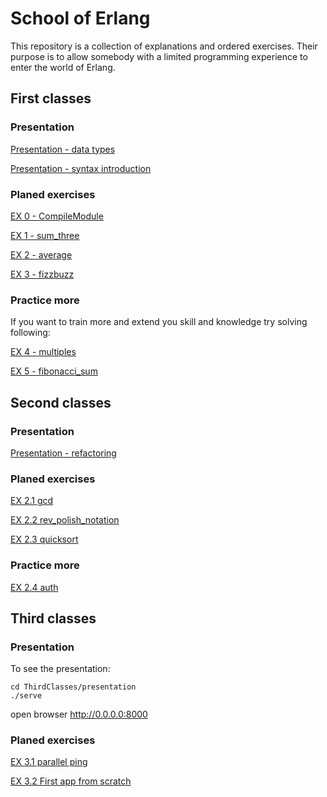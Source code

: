 # School of Erlang

This repository is a collection of explanations and ordered exercises.
Their purpose is to allow somebody with a limited programming experience to enter the world of Erlang.

## First classes

### Presentation

[Presentation - data types](FirstClasses/data_types.md)

[Presentation - syntax introduction](FirstClasses/how_to_code.md)

### Planed exercises

[EX 0 - CompileModule](FirstClasses/CompileModule/README.md)

[EX 1 - sum_three](FirstClasses/sum_three/README.md)

[EX 2 - average](FirstClasses/average/README.md)

[EX 3 - fizzbuzz](FirstClasses/fizzbuzz/README.md)

### Practice more

If you want to train more and extend you skill and knowledge try solving following:

[EX 4 - multiples](FirstClasses/multiples/README.md)

[EX 5 - fibonacci_sum](FirstClasses/fibonacci_sum/README.md)

## Second classes

### Presentation

[Presentation - refactoring](SecondClasses/README.md)

### Planed exercises

[EX 2.1 gcd](SecondClasses/gcd/README.md)

[EX 2.2 rev_polish_notation](SecondClasses/rev_polish_notation/README.md)

[EX 2.3 quicksort](SecondClasses/quicksort/README.md)

### Practice more

[EX 2.4 auth](SecondClasses/auth/README.md)

## Third classes

### Presentation

To see the presentation:

```
cd ThirdClasses/presentation
./serve
```
open browser http://0.0.0.0:8000

### Planed exercises

[EX 3.1 parallel ping](ThirdClasses/ping/README.md)

[EX 3.2 First app from scratch](ThirdClasses/README.md)
